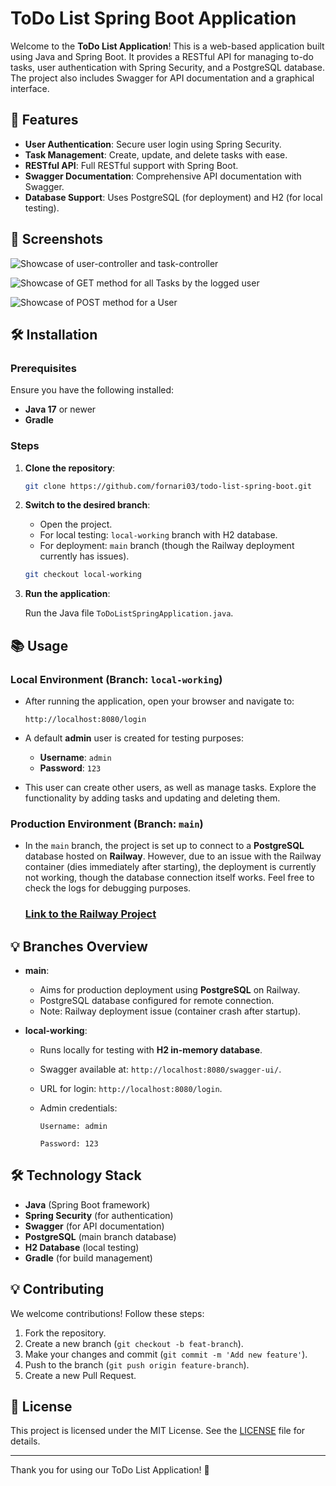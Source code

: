 
# ToDo List Spring Boot Application

Welcome to the **ToDo List Application**! This is a web-based application built using Java and Spring Boot. It provides a RESTful API for managing to-do tasks, user authentication with Spring Security, and a PostgreSQL database. The project also includes Swagger for API documentation and a graphical interface.

## 🚀 Features

- **User Authentication**: Secure user login using Spring Security.
- **Task Management**: Create, update, and delete tasks with ease.
- **RESTful API**: Full RESTful support with Spring Boot.
- **Swagger Documentation**: Comprehensive API documentation with Swagger.
- **Database Support**: Uses PostgreSQL (for deployment) and H2 (for local testing).

## 📸 Screenshots

![Showcase of user-controller and task-controller](image.png)

![Showcase of GET method for all Tasks by the logged user](image-1.png)

![Showcase of POST method for a User](image-2.png)

## 🛠 Installation

### Prerequisites

Ensure you have the following installed:
- **Java 17** or newer
- **Gradle**

### Steps

1. **Clone the repository**:
    ```bash
    git clone https://github.com/fornari03/todo-list-spring-boot.git
    ```

2. **Switch to the desired branch**:
    - Open the project.
    - For local testing: `local-working` branch with H2 database.
    - For deployment: `main` branch (though the Railway deployment currently has issues).
  
    ```bash
    git checkout local-working
    ```

3. **Run the application**:

    Run the Java file `ToDoListSpringApplication.java`.


## 📚 Usage

### Local Environment (Branch: `local-working`)

- After running the application, open your browser and navigate to:
    ```
    http://localhost:8080/login
    ```

- A default **admin** user is created for testing purposes:
    - **Username**: `admin`
    - **Password**: `123`

- This user can create other users, as well as manage tasks. Explore the functionality by adding tasks and updating and deleting them.

### Production Environment (Branch: `main`)

- In the `main` branch, the project is set up to connect to a **PostgreSQL** database hosted on **Railway**. However, due to an issue with the Railway container (dies immediately after starting), the deployment is currently not working, though the database connection itself works. Feel free to check the logs for debugging purposes.

    ### [Link to the Railway Project](https://railway.app/project/44c03f4d-4460-460c-b54b-5996741b7104/service/8c45850e-f95f-4817-b047-26d0ba9fa9ef)

## 💡 Branches Overview

- **main**: 
  - Aims for production deployment using **PostgreSQL** on Railway.
  - PostgreSQL database configured for remote connection.
  - Note: Railway deployment issue (container crash after startup).

- **local-working**:
  - Runs locally for testing with **H2 in-memory database**.
  - Swagger available at: `http://localhost:8080/swagger-ui/`.
  - URL for login: `http://localhost:8080/login`.
  - Admin credentials:
  
    `Username: admin`

    `Password: 123`

## 🛠 Technology Stack

- **Java** (Spring Boot framework)
- **Spring Security** (for authentication)
- **Swagger** (for API documentation)
- **PostgreSQL** (main branch database)
- **H2 Database** (local testing)
- **Gradle** (for build management)

## 💡 Contributing

We welcome contributions! Follow these steps:

1. Fork the repository.
2. Create a new branch (`git checkout -b feat-branch`).
3. Make your changes and commit (`git commit -m 'Add new feature'`).
4. Push to the branch (`git push origin feature-branch`).
5. Create a new Pull Request.

## 📄 License

This project is licensed under the MIT License. See the [LICENSE](LICENSE) file for details.

---

Thank you for using our ToDo List Application! 🎉